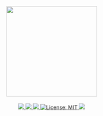 <h1 align="center">
  <img src="https://raw.githubusercontent.com/tingyour/tingyour/main/resources/images/logo.png" width="245" />
</h1>
<p align="center">
  <a href="javascript:;">
    <img src="https://img.shields.io/badge/rating-%E2%98%85%E2%98%85%E2%98%85%E2%98%85%E2%98%86-brightgreen" />
  </a>
  <a href="javascript:;">
    <img src="https://img.shields.io/badge/version-v2.0.0-blue" />
  </a>
  <a href="https://validator.w3.org/">
    <img src="https://img.shields.io/badge/w3c-validated-brightgreen" />
  </a>
  <a href="https://github.com/tingyour/tingyour/blob/master/LICENSE">
    <img alt="License: MIT" src="https://img.shields.io/badge/license-GUN-red.svg" target="_blank" />
  </a>
  <a href="javascript:;">
    <img src="https://img.shields.io/badge/platform-windows%20%7C%20macos%20%7C%20linux-yellow" />
  </a>
</p>
